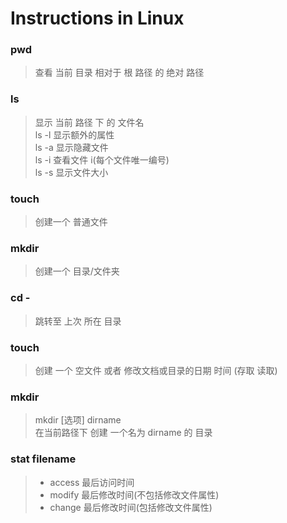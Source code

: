 # Instructions in Linux


### pwd 

> 查看 当前 目录 相对于 根 路径 的 绝对 路径<br/>
### ls 

> 显示 当前 路径 下 的 文件名 <br/>
> ls -l 显示额外的属性 <br/>
> ls -a 显示隐藏文件 <br/>
> ls -i 查看文件 i(每个文件唯一编号) <br/> 
> ls -s 显示文件大小 <br/>
### touch 

> 创建一个 普通文件 <br/>
### mkdir
> 创建一个 目录/文件夹 <br/>

### cd - 
> 跳转至 上次 所在 目录 <br>

### touch 
> 创建 一个 空文件 或者 修改文档或目录的日期 时间 (存取 读取) <br>

### mkdir
> mkdir [选项] dirname <br>
> 在当前路径下 创建 一个名为 dirname 的 目录 <br>


### stat filename
> * access 最后访问时间 <br>
> * modify 最后修改时间(不包括修改文件属性) <br>
> * change 最后修改时间(包括修改文件属性) <br>


